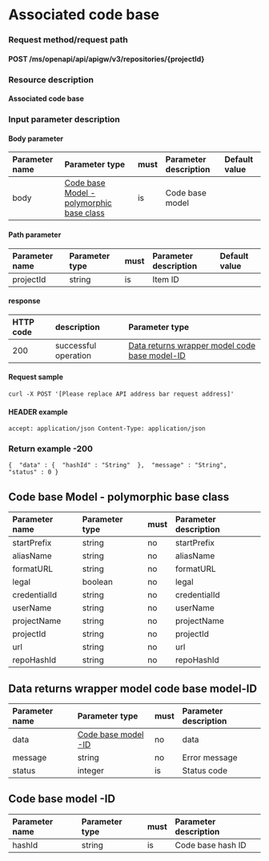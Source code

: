 # Associated code base

### Request method/request path

#### POST /ms/openapi/api/apigw/v3/repositories/{projectId}

### Resource description

#### Associated code base

### Input parameter description

#### Body parameter

| Parameter name | Parameter type                                               | must | Parameter description | Default value |
| :------------- | :----------------------------------------------------------- | :--- | :-------------------- | :------------ |
| body           | [Code base Model - polymorphic base class](associated-code-base.md) | is   | Code base model       |               |

#### Path parameter

| Parameter name | Parameter type | must | Parameter description | Default value |
| :------------- | :------------- | :--- | :-------------------- | :------------ |
| projectId      | string         | is   | Item ID               |               |

#### response

| HTTP code | description          | Parameter type                                               |
| :-------- | :------------------- | :----------------------------------------------------------- |
| 200       | successful operation | [Data returns wrapper model code base model-ID](associated-code-base.md) |

#### Request sample

```
curl -X POST '[Please replace API address bar request address]' 
```

#### HEADER example

```
accept: application/json Content-Type: application/json 
```

### Return example -200

```
{  "data" : {  "hashId" : "String"  },  "message" : "String",  "status" : 0 } 
```

## Code base Model - polymorphic base class

| Parameter name | Parameter type | must | Parameter description |
| :------------- | :------------- | :--- | :-------------------- |
| startPrefix    | string         | no   | startPrefix           |
| aliasName      | string         | no   | aliasName             |
| formatURL      | string         | no   | formatURL             |
| legal          | boolean        | no   | legal                 |
| credentialId   | string         | no   | credentialId          |
| userName       | string         | no   | userName              |
| projectName    | string         | no   | projectName           |
| projectId      | string         | no   | projectId             |
| url            | string         | no   | url                   |
| repoHashId     | string         | no   | repoHashId            |

## Data returns wrapper model code base model-ID

| Parameter name | Parameter type                                 | must | Parameter description |
| :------------- | :--------------------------------------------- | :--- | :-------------------- |
| data           | [Code base model -ID](associated-code-base.md) | no   | data                  |
| message        | string                                         | no   | Error message         |
| status         | integer                                        | is   | Status code           |

## Code base model -ID

| Parameter name | Parameter type | must | Parameter description |
| :------------- | :------------- | :--- | :-------------------- |
| hashId         | string         | is   | Code base hash ID     |
